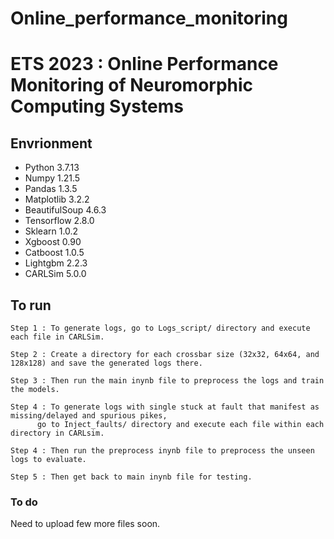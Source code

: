 # Online_performance_monitoring
# ETS 2023 : Online Performance Monitoring of Neuromorphic Computing Systems

## Envrionment

* Python 3.7.13
* Numpy 1.21.5
* Pandas 1.3.5
* Matplotlib 3.2.2
* BeautifulSoup 4.6.3
* Tensorflow 2.8.0
* Sklearn 1.0.2
* Xgboost 0.90
* Catboost 1.0.5
* Lightgbm 2.2.3
* CARLSim 5.0.0

## To run

```
Step 1 : To generate logs, go to Logs_script/ directory and execute each file in CARLSim. 
```

```
Step 2 : Create a directory for each crossbar size (32x32, 64x64, and 128x128) and save the generated logs there.
```

```
Step 3 : Then run the main inynb file to preprocess the logs and train the models.
```

```
Step 4 : To generate logs with single stuck at fault that manifest as missing/delayed and spurious pikes,
	  go to Inject_faults/ directory and execute each file within each directory in CARLsim.
```

```
Step 4 : Then run the preprocess inynb file to preprocess the unseen logs to evaluate.
```

```
Step 5 : Then get back to main inynb file for testing.
```



### To do
Need to upload few more files soon.
